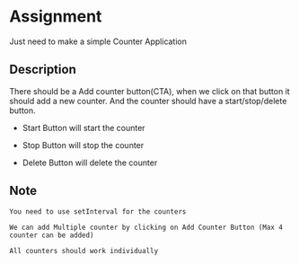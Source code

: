 # Assignment

Just need to make a simple Counter Application

## Description

There should be a Add counter button(CTA), when we click on that button it should add a new counter.
And the counter should have a start/stop/delete button.


* Start Button will start the counter

* Stop Button will stop the counter

* Delete Button will delete the counter


## Note
```
You need to use setInterval for the counters
```

```
We can add Multiple counter by clicking on Add Counter Button (Max 4 counter can be added)
```
```
All counters should work individually
```
